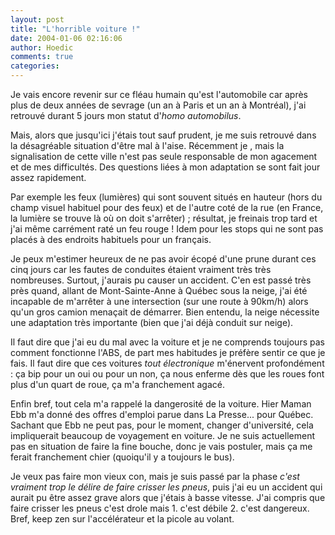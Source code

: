 ```yaml
---
layout: post
title: "L'horrible voiture !"
date: 2004-01-06 02:16:06
author: Hoedic
comments: true
categories: 
---
```



Je vais encore revenir sur ce fléau humain qu'est l'automobile car après plus de deux années de sevrage (un an à Paris et un an à Montréal), j'ai retrouvé durant 5 jours mon statut d'*homo automobilus*.

Mais, alors que jusqu'ici j'étais tout sauf prudent, je me suis retrouvé dans la désagréable situation d'être mal à l'aise. Récemment je , mais la signalisation de cette ville n'est pas seule responsable de mon agacement et de mes difficultés. Des questions liées à mon adaptation se sont fait jour assez rapidement.

Par exemple les feux (lumières) qui sont souvent situés en hauteur (hors du champ visuel habituel pour des feux) et de l'autre coté de la rue (en France, la lumière se trouve là où on doit s'arrêter) ; résultat, je freinais trop tard et j'ai même carrément raté un feu rouge ! Idem pour les stops qui ne sont pas placés à des endroits habituels pour un français.

Je peux m'estimer heureux de ne pas avoir écopé d'une prune durant ces cinq jours car les fautes de conduites étaient vraiment très très nombreuses. Surtout, j'aurais pu causer un accident. C'en est passé très près quand, allant de Mont-Sainte-Anne à Québec sous la neige, j'ai été incapable de m'arrêter à une intersection (sur une route à 90km/h) alors qu'un gros camion menaçait de démarrer. Bien entendu, la neige nécessite une adaptation très importante (bien que j'ai déjà conduit sur neige).

Il faut dire que j'ai eu du mal avec la voiture et je ne comprends toujours pas comment fonctionne l'ABS, de part mes habitudes je préfère sentir ce que je fais. Il faut dire que ces voitures *tout électronique* m'énervent profondément : ça bip pour un oui ou pour un non, ça nous enferme dès que les roues font plus d'un quart de roue, ça m'a franchement agacé.

Enfin bref, tout cela m'a rappelé la dangerosité de la voiture. Hier Maman Ebb m'a donné des offres d'emploi parue dans La Presse... pour Québec. Sachant que Ebb ne peut pas, pour le moment, changer d'université, cela impliquerait beaucoup de voyagement en voiture. Je ne suis actuellement pas en situation de faire la fine bouche, donc je vais postuler, mais ça me ferait franchement chier (quoiqu'il y a toujours le bus).

Je veux pas faire mon vieux con, mais je suis passé par la phase *c'est vraiment trop le délire de faire crisser les pneus*, puis j'ai eu un accident qui aurait pu être assez grave alors que j'étais à basse vitesse. J'ai compris que faire crisser les pneus c'est drole mais 1. c'est débile 2. c'est dangereux. Bref, keep zen sur l'accélérateur et la picole au volant.